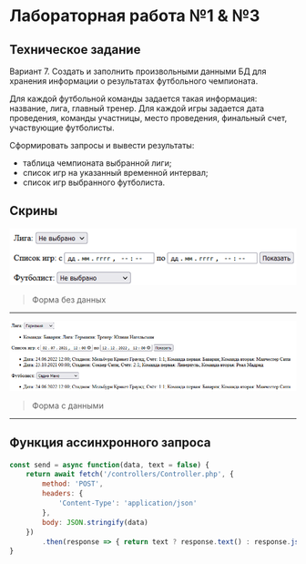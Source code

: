 # Лабораторная работа №1 & №3

## Техническое задание
Вариант 7. Создать и заполнить произвольными данными БД для хранения информации о результатах футбольного чемпионата.

Для каждой футбольной команды задается такая информация: название, лига, главный тренер. Для каждой игры задается дата проведения, команды участницы, место проведения, финальный счет, участвующие футболисты.

Сформировать запросы и вывести результаты:

- таблица чемпионата выбранной лиги; 
- список игр на указанный временной интервал;
- список игр выбранного футболиста.


## Скрины
![img_1.png](img_1.png)
> Форма без данных
---
![img.png](img.png)
> Форма с данными
---
## Функция ассинхронного запроса
```javascript
const send = async function(data, text = false) {
    return await fetch('/controllers/Controller.php', {
        method: 'POST',
        headers: {
            'Content-Type': 'application/json'
        },
        body: JSON.stringify(data)
    })
        .then(response => { return text ? response.text() : response.json() });
}
```